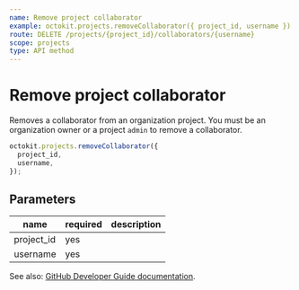 ```yaml
---
name: Remove project collaborator
example: octokit.projects.removeCollaborator({ project_id, username })
route: DELETE /projects/{project_id}/collaborators/{username}
scope: projects
type: API method
---
```


# Remove project collaborator

Removes a collaborator from an organization project. You must be an organization owner or a project `admin` to remove a collaborator.

```js
octokit.projects.removeCollaborator({
  project_id,
  username,
});
```

## Parameters

<table>
  <thead>
    <tr>
      <th>name</th>
      <th>required</th>
      <th>description</th>
    </tr>
  </thead>
  <tbody>
    <tr><td>project_id</td><td>yes</td><td>

</td></tr>
<tr><td>username</td><td>yes</td><td>

</td></tr>
  </tbody>
</table>

See also: [GitHub Developer Guide documentation](https://developer.github.com/v3/projects/collaborators/#remove-project-collaborator).
